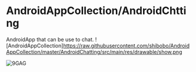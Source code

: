 # AndroidAppCollection/AndroidChtting
AndroidApp that can be use to chat.
![AndroidAppCollection]https://raw.githubusercontent.com/shibobo/AndroidAppCollection/master/AndroidChatting/src/main/res/drawable/show.png

![9GAG](http://ww4.sinaimg.cn/mw1024/af63c0e3gw1eg8ahf4b1yj21kw0szqc8.jpg)
